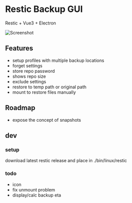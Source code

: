 # Restic Backup GUI #

Restic + Vue3 + Electron

![Screenshot](https://gitlab.com/stormking/resticguigx/-/raw/master/screenshot.png "Restic-UI-GX")


## Features ##

- setup profiles with multiple backup locations
- forget settings
- store repo password
- shows repo size
- exclude settings
- restore to temp path or original path
- mount to restore files manually

## Roadmap ##

- expose the concept of snapshots

## dev ##

### setup

download latest restic release and place in ./bin/linux/restic


### todo

- icon
- fix unmount problem
- display/calc backup eta



